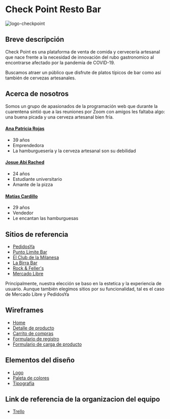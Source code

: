 # Check Point Resto Bar

![logo-checkpoint](/logo/logo.png)

## Breve descripción
Check Point es una plataforma de venta de comida y cervecería artesanal que nace frente a la necesidad de innovación del rubo gastronomico al encontrarse afectado por la pandemia de COVID-19.

Buscamos atraer un público que disfrute de platos típicos de bar como así también de cervezas artesanales.


## Acerca de nosotros
Somos un grupo de apasionados de la programación web que durante la cuarentena sintió que a las reuniones por Zoom con amigos les faltaba algo: una buena picada y una cerveza artesanal bien fría.

#### [Ana Patricia Rojas](https://github.com/AnytaPato)
- 39 años
- Emprendedora
- La hamburguesería y la cerveza artesanal son su debilidad


#### [Josue Abi Rached](https://github.com/JSabirached)
- 24 años
- Estudiante universitario 
- Amante de la pizza

#### [Matías Cardillo](https://github.com/matss91)
- 29 años
- Vendedor
- Le encantan las hamburguesas


## Sitios de referencia
- [PedidosYa](https://www.pedidosya.com.ar)
- [Punto Limite Bar](https://www.puntolimitebar.com)
- [El Club de la Milanesa](https://www.elclubdelamilanesa.com)
- [La Birra Bar](https://www.labirrabar.com)
- [Rock & Feller's](https://www.rockandfellers.com.ar)
- [Mercado Libre](https://www.mercadolibre.com.ar)

Principalmente, nuestra elección se baso en la estetica y la experiencia de usuario. Aunque también elegimos sitios por su funcionalidad, tal es el caso de Mercado Libre y PedidosYa


## Wireframes
- [Home](https://github.com/JSabirached/Grupo_1_CheckPoint/blob/master/wireframes/wireframe-home/wireframe-home.png)
- [Detalle de producto](https://github.com/JSabirached/Grupo_1_CheckPoint/blob/master/wireframes/wireframe-detalles/resto-destopk.png)
- [Carrito de compras](https://github.com/JSabirached/Grupo_1_CheckPoint/blob/master/wireframes/carrito-de-compras/carrito-de-compras-desktop.png)
- [Formulario de registro](https://github.com/JSabirached/Grupo_1_CheckPoint/blob/master/wireframes/wireframe-registro/desktop.png)
- [Formulario de carga de producto](https://github.com/JSabirached/Grupo_1_CheckPoint/blob/master/wireframes/wireframe-admin/agregarplatoescritorio.png)

## Elementos del diseño
- [Logo](https://github.com/JSabirached/Grupo_1_CheckPoint/blob/master/design/logo.png)
- [Paleta de colores](https://colorhunt.co/palette/253094)
- [Tipografía](https://fonts.google.com/specimen/Architects+Daughter?selection.family=Lato|Montserrat|Open+Sans|Raleway&sidebar=&query=in&preview.text=%20check%20point%20%20todas%20%20%20%20%20pasta%20fresca&preview.text_type=custom&sidebar.open=true)

## Link de referencia de la organizacion del equipo
- [Trello](https://trello.com/b/KcVtDfjU/grupo-1-check-point)